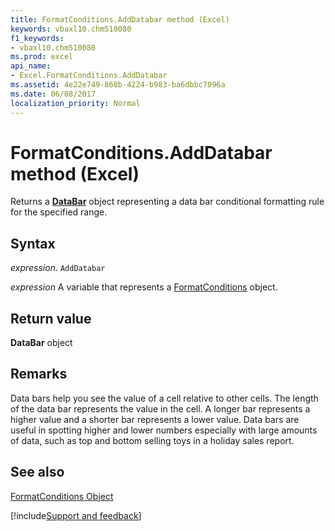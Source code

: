 ```yaml
---
title: FormatConditions.AddDatabar method (Excel)
keywords: vbaxl10.chm510080
f1_keywords:
- vbaxl10.chm510080
ms.prod: excel
api_name:
- Excel.FormatConditions.AddDatabar
ms.assetid: 4e22e749-860b-4224-b983-ba6dbbc7096a
ms.date: 06/08/2017
localization_priority: Normal
---
```



# FormatConditions.AddDatabar method (Excel)

Returns a **[DataBar](Excel.DataBar.md)** object representing a data bar conditional formatting rule for the specified range.


## Syntax

_expression_. `AddDatabar`

_expression_ A variable that represents a [FormatConditions](Excel.FormatConditions.md) object.


## Return value

 **DataBar** object


## Remarks

Data bars help you see the value of a cell relative to other cells. The length of the data bar represents the value in the cell. A longer bar represents a higher value and a shorter bar represents a lower value. Data bars are useful in spotting higher and lower numbers especially with large amounts of data, such as top and bottom selling toys in a holiday sales report.


## See also


[FormatConditions Object](Excel.FormatConditions.md)

[!include[Support and feedback](~/includes/feedback-boilerplate.md)]